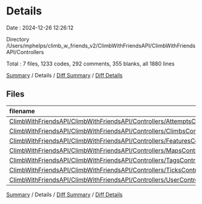 # Details

Date : 2024-12-26 12:26:12

Directory /Users/mphelps/climb_w_friends_v2/ClimbWithFriendsAPI/ClimbWithFriendsAPI/Controllers

Total : 7 files, 1233 codes, 292 comments, 355 blanks, all 1880 lines

[Summary](results.md) / Details / [Diff Summary](diff.md) / [Diff Details](diff-details.md)

## Files

| filename                                                                                                                                                | language | code | comment | blank | total |
| :------------------------------------------------------------------------------------------------------------------------------------------------------ | :------- | ---: | ------: | ----: | ----: |
| [ClimbWithFriendsAPI/ClimbWithFriendsAPI/Controllers/AttemptsController.cs](/ClimbWithFriendsAPI/ClimbWithFriendsAPI/Controllers/AttemptsController.cs) | C#       |  132 |      10 |    41 |   183 |
| [ClimbWithFriendsAPI/ClimbWithFriendsAPI/Controllers/ClimbsController.cs](/ClimbWithFriendsAPI/ClimbWithFriendsAPI/Controllers/ClimbsController.cs)     | C#       |  129 |      88 |    62 |   279 |
| [ClimbWithFriendsAPI/ClimbWithFriendsAPI/Controllers/FeaturesController.cs](/ClimbWithFriendsAPI/ClimbWithFriendsAPI/Controllers/FeaturesController.cs) | C#       |  503 |     106 |   126 |   735 |
| [ClimbWithFriendsAPI/ClimbWithFriendsAPI/Controllers/MapsController.cs](/ClimbWithFriendsAPI/ClimbWithFriendsAPI/Controllers/MapsController.cs)         | C#       |  157 |      69 |    61 |   287 |
| [ClimbWithFriendsAPI/ClimbWithFriendsAPI/Controllers/TagsController.cs](/ClimbWithFriendsAPI/ClimbWithFriendsAPI/Controllers/TagsController.cs)         | C#       |  135 |       5 |    31 |   171 |
| [ClimbWithFriendsAPI/ClimbWithFriendsAPI/Controllers/TicksController.cs](/ClimbWithFriendsAPI/ClimbWithFriendsAPI/Controllers/TicksController.cs)       | C#       |  114 |       8 |    22 |   144 |
| [ClimbWithFriendsAPI/ClimbWithFriendsAPI/Controllers/UserController.cs](/ClimbWithFriendsAPI/ClimbWithFriendsAPI/Controllers/UserController.cs)         | C#       |   63 |       6 |    12 |    81 |

[Summary](results.md) / Details / [Diff Summary](diff.md) / [Diff Details](diff-details.md)
